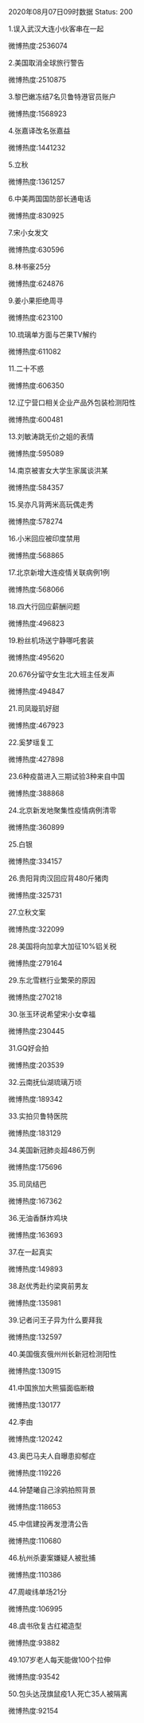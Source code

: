 2020年08月07日09时数据
Status: 200

1.误入武汉大连小伙客串在一起

微博热度:2536074

2.美国取消全球旅行警告

微博热度:2510875

3.黎巴嫩冻结7名贝鲁特港官员账户

微博热度:1568923

4.张嘉译改名张嘉益

微博热度:1441232

5.立秋

微博热度:1361257

6.中美两国国防部长通电话

微博热度:830925

7.宋小女发文

微博热度:630596

8.林书豪25分

微博热度:624876

9.姜小果拒绝周寻

微博热度:623100

10.琉璃单方面与芒果TV解约

微博热度:611082

11.二十不惑

微博热度:606350

12.辽宁营口相关企业产品外包装检测阳性

微博热度:600481

13.刘敏涛跳无价之姐的表情

微博热度:595089

14.南京被害女大学生家属谈洪某

微博热度:584357

15.吴亦凡背两米高玩偶走秀

微博热度:578274

16.小米回应被印度禁用

微博热度:568865

17.北京新增大连疫情关联病例1例

微博热度:568066

18.四大行回应薪酬问题

微博热度:496823

19.粉丝机场送宁静哪吒套装

微博热度:495620

20.676分留守女生北大班主任发声

微博热度:494847

21.司凤璇玑好甜

微博热度:467923

22.奚梦瑶复工

微博热度:427898

23.6种疫苗进入三期试验3种来自中国

微博热度:388868

24.北京新发地聚集性疫情病例清零

微博热度:360899

25.白银

微博热度:334157

26.贵阳背肉汉回应背480斤猪肉

微博热度:325731

27.立秋文案

微博热度:322099

28.美国将向加拿大加征10%铝关税

微博热度:279164

29.东北雪糕行业繁荣的原因

微博热度:270218

30.张玉环说希望宋小女幸福

微博热度:230445

31.GQ好会拍

微博热度:203539

32.云南抚仙湖琉璃万顷

微博热度:189342

33.实拍贝鲁特医院

微博热度:183129

34.美国新冠肺炎超486万例

微博热度:175696

35.司凤结巴

微博热度:167362

36.无油香酥炸鸡块

微博热度:163693

37.在一起真实

微博热度:149893

38.赵优秀赴约梁爽前男友

微博热度:135981

39.记者问王子异为什么要拜我

微博热度:132597

40.美国俄亥俄州州长新冠检测阳性

微博热度:130915

41.中国旅加大熊猫面临断粮

微博热度:130177

42.李由

微博热度:120242

43.奥巴马夫人自曝患抑郁症

微博热度:119226

44.钟楚曦自己涂鸦拍照背景

微博热度:118653

45.中信建投再发澄清公告

微博热度:110680

46.杭州杀妻案嫌疑人被批捕

微博热度:110386

47.周峻纬单场21分

微博热度:106995

48.虞书欣复古红裙造型

微博热度:93882

49.107岁老人每天能做100个拉伸

微博热度:93542

50.包头达茂旗鼠疫1人死亡35人被隔离

微博热度:92154

